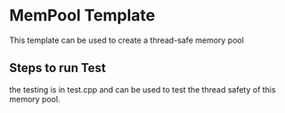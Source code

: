 # MemPool Template 
This template can be used to create a thread-safe memory pool 

## Steps to run Test
the testing is in test.cpp and can be used to test the thread safety of this memory pool.


